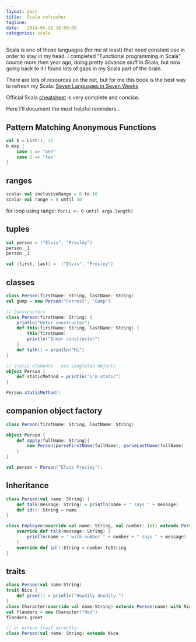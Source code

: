 ```yaml
---
layout: post
title:  Scala refresher
tagline:  
date:   2014-05-26 10:00:00
categories: scala
---
```


Scala is one of those languages (for me at least) that need constant use in order to stay in my head. 
I completed "Functional programming in Scala" course more then year ago, doing pretty advance stuff in Scala, 
but now going back to it I found lots of gaps in my Scala part of the brain.

There are lots of resources on the net, but for me this book is the best way to refresh my Scala: 
[Seven Languages in Seven Weeks](http://pragprog.com/book/btlang/seven-languages-in-seven-weeks)

Official Scala [cheatsheet](http://docs.scala-lang.org/cheatsheets/) is very complete and concise.

Here I'll document the most helpful reminders...

## Pattern Matching Anonymous Functions

```scala
val b = List(1, 2)
b map {
    case 1 => "one"
    case 2 => "two"
}
```

## ranges
    
```scala
scala> val inclusiveRange = 0 to 10
scala> val range = 0 until 10
```

for loop using range: `for(i <- 0 until args.length)`

## tuples

```scala
val person = ("Elvis", "Presley")
person._1
person._2

val (first, last) =  ("Elvis", "Presley")
```

## classes

```scala
class Person(firstName: String, lastName: String)
val gump = new Person("Forrest", "Gump")

// Constructors
class Person(firstName: String) {
    println("Outer constructor")
    def this(firstName: String, lastName: String) {
        this(firstName)
        println("Inner constructor") 
    }
    def talk() = println("Hi") 
}

// static elements - use singleton objects
object Person {
    def staticMethod = println("i'm static")
}

Person.staticMethod()
```

## companion object factory

```scala
class Person(firstName: String, lastName: String)

object Person {
    def apply(fullName: String){
        new Person(parseFirstName(fullName), parseLastName(fullName)
    }
}

val person = Person("Elvis Presley");

```

## Inheritance

```scala
class Person(val name: String) {
    def talk(message: String) = println(name + " says " + message) 
    def id(): String = name
}

class Employee(override val name: String, val number: Int) extends Person(name) {
    override def talk(message: String) {
        println(name + " with number " + number + " says " + message)
    }
    override def id():String = number.toString 
}
```

## traits

```scala
class Person(val name:String)
trait Nice {
    def greet() = println("Howdily doodily.")
}
class Character(override val name:String) extends Person(name) with Nice
val flanders = new Character("Ned") 
flanders.greet

// or extend trait directly:
class Person(val name: String) extends Nice
```

